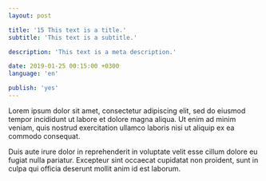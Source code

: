 ```yaml
---
layout: post

title: '15 This text is a title.'
subtitle: 'This text is a subtitle.'

description: 'This text is a meta description.'

date: 2019-01-25 00:15:00 +0300
language: 'en'

publish: 'yes'
---
```


Lorem ipsum dolor sit amet, consectetur adipiscing elit, sed do eiusmod tempor incididunt ut labore et dolore magna aliqua. Ut enim ad minim veniam, quis nostrud exercitation ullamco laboris nisi ut aliquip ex ea commodo consequat.

Duis aute irure dolor in reprehenderit in voluptate velit esse cillum dolore eu fugiat nulla pariatur. Excepteur sint occaecat cupidatat non proident, sunt in culpa qui officia deserunt mollit anim id est laborum.
